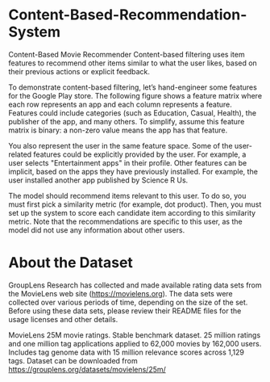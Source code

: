 # Content-Based-Recommendation-System
Content-Based Movie Recommender
Content-based filtering uses item features to recommend other items similar to what the user likes, based on their previous actions or explicit feedback.

To demonstrate content-based filtering, let’s hand-engineer some features for the Google Play store. The following figure shows a feature matrix where each row represents an app and each column represents a feature. Features could include categories (such as Education, Casual, Health), the publisher of the app, and many others. To simplify, assume this feature matrix is binary: a non-zero value means the app has that feature.

You also represent the user in the same feature space. Some of the user-related features could be explicitly provided by the user. For example, a user selects "Entertainment apps" in their profile. Other features can be implicit, based on the apps they have previously installed. For example, the user installed another app published by Science R Us.

The model should recommend items relevant to this user. To do so, you must first pick a similarity metric (for example, dot product). Then, you must set up the system to score each candidate item according to this similarity metric. Note that the recommendations are specific to this user, as the model did not use any information about other users.

# About the Dataset
GroupLens Research has collected and made available rating data sets from the MovieLens web site (https://movielens.org). The data sets were collected over various periods of time, depending on the size of the set. Before using these data sets, please review their README files for the usage licenses and other details.

MovieLens 25M movie ratings. Stable benchmark dataset. 25 million ratings and one million tag applications applied to 62,000 movies by 162,000 users. Includes tag genome data with 15 million relevance scores across 1,129 tags. Dataset can be downloaded from https://grouplens.org/datasets/movielens/25m/
